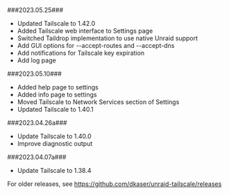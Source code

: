 ###2023.05.25###
- Updated Tailscale to 1.42.0
- Added Tailscale web interface to Settings page
- Switched Taildrop implementation to use native Unraid support
- Add GUI options for --accept-routes and --accept-dns
- Add notifications for Tailscale key expiration
- Add log page

###2023.05.10###
- Added help page to settings
- Added info page to settings
- Moved Tailscale to Network Services section of Settings
- Updated Tailscale to 1.40.1

###2023.04.26a###
- Update Tailscale to 1.40.0
- Improve diagnostic output

###2023.04.07a###
- Update Tailscale to 1.38.4

For older releases, see https://github.com/dkaser/unraid-tailscale/releases